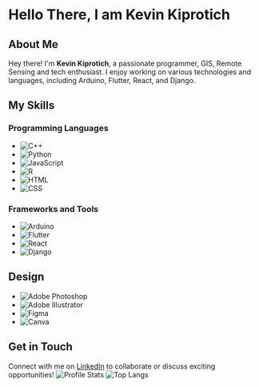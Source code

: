 
# Hello There, I am Kevin Kiprotich

## About Me

Hey there! I'm __Kevin Kiprotich__, a passionate programmer, GIS, Remote Sensing and tech enthusiast. I enjoy working on various technologies and languages, including Arduino, Flutter, React, and Django.


## My Skills

### Programming Languages
- ![C++](https://img.shields.io/badge/-C++-00599C?style=flat-square&logo=cplusplus&logoColor=white)
- ![Python](https://img.shields.io/badge/-Python-3776AB?style=flat-square&logo=python&logoColor=white)
- ![JavaScript](https://img.shields.io/badge/-JavaScript-F7DF1E?style=flat-square&logo=javascript&logoColor=black)
- ![R](https://img.shields.io/badge/-R-276DC3?style=flat-square&logo=r&logoColor=white)
- ![HTML](https://img.shields.io/badge/-HTML-E34F26?style=flat-square&logo=html5&logoColor=white)
- ![CSS](https://img.shields.io/badge/-CSS-1572B6?style=flat-square&logo=css3&logoColor=white)

### Frameworks and Tools
- ![Arduino](https://img.shields.io/badge/-Arduino-00979D?style=flat-square&logo=arduino&logoColor=white)
- ![Flutter](https://img.shields.io/badge/-Flutter-02569B?style=flat-square&logo=flutter&logoColor=white)
- ![React](https://img.shields.io/badge/-React-61DAFB?style=flat-square&logo=react&logoColor=black)
- ![Django](https://img.shields.io/badge/-Django-092E20?style=flat-square&logo=django&logoColor=white)

## Design
- ![Adobe Photoshop](https://img.shields.io/badge/-Adobe%20Photoshop-31A8FF?style=flat-square&logo=adobephotoshop&logoColor=white)
- ![Adobe Illustrator](https://img.shields.io/badge/-Adobe%20Illustrator-FF9A00?style=flat-square&logo=adobeillustrator&logoColor=white)
- ![Figma](https://img.shields.io/badge/-Figma-F24E1E?style=flat-square&logo=figma&logoColor=white)
- ![Canva](https://img.shields.io/badge/-Canva-00C4CC?style=flat-square&logo=canva&logoColor=white)

## Get in Touch
Connect with me on [LinkedIn](https://www.linkedin.com/in/kevin-kiprotich-8a972a20a) to collaborate or discuss exciting opportunities!
![Profile Stats](https://github-readme-stats.vercel.app/api?username=Kevin-Kiprotich&show_icons=true&count_private=true)
![Top Langs](https://github-readme-stats.vercel.app/api/top-langs/?username=Kevin-Kiprotich&hide=go&count_private=true)


